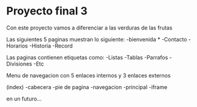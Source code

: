 # Proyecto final 3

Con este proyecto vamos a diferenciar a las verduras de las frutas

Las siguientes 5 paginas muestran lo siguiente:
-bienvenida *
-Contacto
-Horarios
-Historia
-Record


Las paginas contienen etiquetas como:
-Listas
-Tablas
-Parrafos
-Divisiones
-Etc

Menu de navegacion con 5 enlaces internos y 3 enlaces externos

(index)
-cabecera
-pie de pagina
-navegacion
-principal
-iframe

en un futuro...
